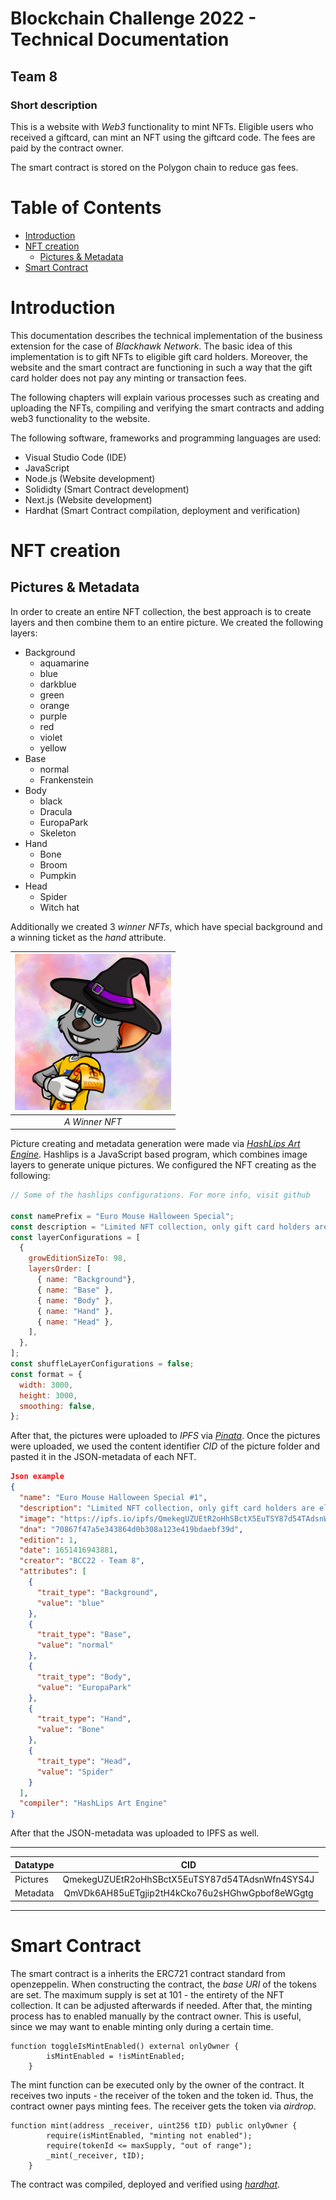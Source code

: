 <!-- omit in toc -->
# Blockchain Challenge 2022 - Technical Documentation
<!-- omit in toc -->
## Team 8
<!-- omit in toc -->
### Short description

This is a website with *Web3* functionality to mint NFTs.
Eligible users who received a giftcard, can mint an NFT using the giftcard code.
The fees are paid by the contract owner.

The smart contract is stored on the Polygon chain to reduce gas fees.
<!-- omit in toc -->
# Table of Contents

- [Introduction](#introduction)
- [NFT creation](#nft-creation)
  - [Pictures & Metadata](#pictures--metadata)
- [Smart Contract](#smart-contract)

# Introduction

This documentation describes the technical implementation of the business extension for the case of *Blackhawk Network*. The basic idea of this implementation is to gift NFTs to eligible gift card holders. Moreover, the website and the smart contract are functioning in such a way that the gift card holder does not pay any minting or transaction fees.

The following chapters will explain various processes such as creating and uploading the NFTs, compiling and verifying the smart contracts and adding web3 functionality to the website.

The following software, frameworks and programming languages are used:

- Visual Studio Code (IDE)
- JavaScript
- Node.js (Website development)
- Solididty (Smart Contract development)
- Next.js (Website development)
- Hardhat (Smart Contract compilation, deployment and verification)

# NFT creation

## Pictures & Metadata

In order to create an entire NFT collection, the best approach is to create layers and then combine them to an entire picture. We created the following layers:

- Background
  - aquamarine
  - blue
  - darkblue
  - green
  - orange
  - purple
  - red
  - violet
  - yellow
- Base
  - normal
  - Frankenstein
- Body
  - black
  - Dracula
  - EuropaPark
  - Skeleton
- Hand
  - Bone
  - Broom
  - Pumpkin
- Head
  - Spider
  - Witch hat

Additionally we created 3 *winner NFTs*, which have special background and a winning ticket as the *hand* attribute.

| <img src= "public/99.png" width="250px"/> |
|:--:|
| *A Winner NFT* |

Picture creating and metadata generation were made via [*HashLips Art Engine*](https://github.com/HashLips/hashlips_art_engine). Hashlips is a JavaScript based program, which combines image layers to generate unique pictures. We configured the NFT creating as the following:

```javascript
// Some of the hashlips configurations. For more info, visit github

const namePrefix = "Euro Mouse Halloween Special";
const description = "Limited NFT collection, only gift card holders are eligible";
const layerConfigurations = [
  {
    growEditionSizeTo: 98,
    layersOrder: [
      { name: "Background"},
      { name: "Base" },
      { name: "Body" },
      { name: "Hand" },
      { name: "Head" },
    ],
  },
];
const shuffleLayerConfigurations = false;
const format = {
  width: 3000,
  height: 3000,
  smoothing: false,
};
```

 After that, the pictures were uploaded to *IPFS* via [*Pinata*](https://pinata.cloud). Once the pictures were uploaded, we used the content identifier *CID* of the picture folder and pasted it in the JSON-metadata of each NFT.

```json
Json example
{
  "name": "Euro Mouse Halloween Special #1",
  "description": "Limited NFT collection, only gift card holders are eligible",
  "image": "https://ipfs.io/ipfs/QmekegUZUEtR2oHhSBctX5EuTSY87d54TAdsnWfn4SYS4J/1.png",
  "dna": "70867f47a5e343864d0b308a123e419bdaebf39d",
  "edition": 1,
  "date": 1651416943881,
  "creator": "BCC22 - Team 8",
  "attributes": [
    {
      "trait_type": "Background",
      "value": "blue"
    },
    {
      "trait_type": "Base",
      "value": "normal"
    },
    {
      "trait_type": "Body",
      "value": "EuropaPark"
    },
    {
      "trait_type": "Hand",
      "value": "Bone"
    },
    {
      "trait_type": "Head",
      "value": "Spider"
    }
  ],
  "compiler": "HashLips Art Engine"
}
```

After that the JSON-metadata was uploaded to IPFS as well.  
___

| **Datatype**   | **CID**                                          |
| -------------- |:------------------------------------------------:|
| Pictures       | QmekegUZUEtR2oHhSBctX5EuTSY87d54TAdsnWfn4SYS4J   |
| Metadata       | QmVDk6AH85uETgjip2tH4kCko76u2sHGhwGpbof8eWGgtg   |
___
# Smart Contract

The smart contract is a inherits the ERC721 contract standard from openzeppelin. When constructing the contract, the *base URI* of the tokens are set. The maximum supply is set at 101 - the entirety of the NFT collection. It can be adjusted afterwards if needed. After that, the minting process has to enabled manually by the contract owner. This is useful, since we may want to enable minting only during a certain time.
```solidity
function toggleIsMintEnabled() external onlyOwner {
        isMintEnabled = !isMintEnabled;
    }
```
The mint function can be executed only by the owner of the contract. It receives two inputs - the receiver of the token and the token id. Thus, the contract owner pays minting fees. The receiver gets the token via *airdrop*.

```solidity
function mint(address _receiver, uint256 tID) public onlyOwner {
        require(isMintEnabled, "minting not enabled");
        require(tokenId <= maxSupply, "out of range");
        _mint(_receiver, tID);
    }
```
The contract was compiled, deployed and verified using [*hardhat*](https://hardhat.org/). 


